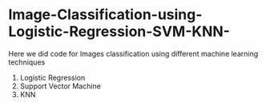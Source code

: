 # Image-Classification-using-Logistic-Regression-SVM-KNN-
Here we did code for Images classification using different machine learning techniques 
1. Logistic Regression
2. Support Vector Machine 
3. KNN
